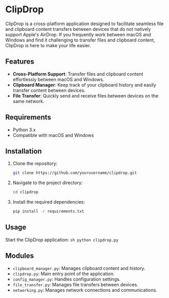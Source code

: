 # ClipDrop

ClipDrop is a cross-platform application designed to facilitate seamless file and clipboard content transfers between devices that do not natively support Apple's AirDrop. If you frequently work between macOS and Windows and find it challenging to transfer files and clipboard content, ClipDrop is here to make your life easier.

## Features

- **Cross-Platform Support**: Transfer files and clipboard content effortlessly between macOS and Windows.
- **Clipboard Manager**: Keep track of your clipboard history and easily transfer content between devices.
- **File Transfer**: Quickly send and receive files between devices on the same network.

## Requirements

- Python 3.x
- Compatible with macOS and Windows

## Installation

1. Clone the repository:
    ```sh
    git clone https://github.com/yourusername/clipdrop.git
    ```
2. Navigate to the project directory:
    ```sh
    cd clipdrop
    ```
3. Install the required dependencies:
    ```sh
    pip install -r requirements.txt
    ```

## Usage

 Start the ClipDrop application:
    ```sh
    python clipdrop.py
    ```

## Modules

- `clipboard_manager.py`: Manages clipboard content and history.
- `clipdrop.py`: Main entry point of the application.
- `config_manager.py`: Handles configuration settings.
- `file_transfer.py`: Manages file transfers between devices.
- `networking.py`: Manages network connections and communications.





